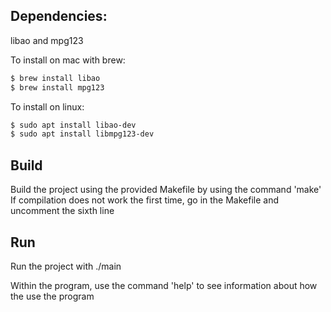 <h2>Dependencies:</h2>
libao and mpg123</br>

To install on mac with brew:</br>

```bash
$ brew install libao
$ brew install mpg123
```

To install on linux:

```bash
$ sudo apt install libao-dev
$ sudo apt install libmpg123-dev
```

<h2>Build</h2>
Build the project using the provided Makefile by using the command 'make'
If compilation does not work the first time, go in the Makefile and uncomment the sixth line

<h2>Run</h2>
Run the project with ./main

Within the program, use the command 'help' to see information about how the use the program

